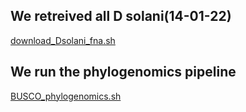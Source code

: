 ## We retreived all D solani(14-01-22)
[download_Dsolani_fna.sh](download_Dsolani_fna.sh)

## We run the phylogenomics pipeline
[BUSCO_phylogenomics.sh](BUSCO_phylogenomics.sh)
